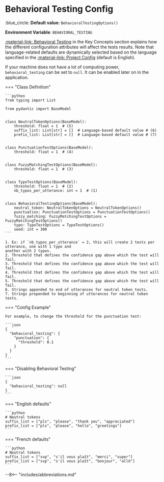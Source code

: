 # Behavioral Testing Config

:blue_circle: **Default value:** `BehavioralTestingOptions()`

**Environment Variable**: `BEHAVIORAL_TESTING`

[:material-link: Behavioral Testing](../../../key-concepts/behavioral-testing.md) in the Key
Concepts section explains how the different configuration attributes will affect the tests results.
Note that language-related defaults are dynamically selected based on the language specified in the
[:material-link: Project Config](../project.md) (default is English).

If your machine does not have a lot of computing power, `behavioral_testing` can be set to `null`.
It can be enabled later on in the application.

=== "Class Definition"

    ```python
    from typing import List

    from pydantic import BaseModel


    class NeutralTokenOptions(BaseModel):
        threshold: float = 1  # (5)
        suffix_list: List[str] = []  # Language-based default value # (6)
        prefix_list: List[str] = []  # Language-based default value # (7)


    class PunctuationTestOptions(BaseModel):
        threshold: float = 1  # (4)


    class FuzzyMatchingTestOptions(BaseModel):
        threshold: float = 1  # (3)


    class TypoTestOptions(BaseModel):
        threshold: float = 1  # (2)
        nb_typos_per_utterance: int = 1  # (1)


    class BehavioralTestingOptions(BaseModel):
        neutral_token: NeutralTokenOptions = NeutralTokenOptions()
        punctuation: PunctuationTestOptions = PunctuationTestOptions()
        fuzzy_matching: FuzzyMatchingTestOptions = FuzzyMatchingTestOptions()
        typo: TypoTestOptions = TypoTestOptions()
        seed: int = 300
    ```

    1. Ex: if `nb_typos_per_utterance` = 2, this will create 2 tests per utterance, one with 1 typo and
    another with 2 typos.
    2. Threshold that defines the confidence gap above which the test will fail.
    3. Threshold that defines the confidence gap above which the test will fail.
    4. Threshold that defines the confidence gap above which the test will fail.
    5. Threshold that defines the confidence gap above which the test will fail.
    6. Strings appended to end of utterances for neutral token tests.
    7. Strings prepended to beginning of utterances for neutral token tests.

=== "Config Example"

    For example, to change the threshold for the punctuation test:

    ```json
    {
      "behavioral_testing": {
        "punctuation": {
          "threshold": 0.1
        }
      }
    }
    ```

=== "Disabling Behavioral Testing"

    ```json
    {
      "behavioral_testing": null
    }
    ```

=== "English defaults"

    ```python
    # Neutral tokens
    suffix_list = ["pls", "please", "thank you", "appreciated"]
    prefix_list = ["pls", "please", "hello", "greetings"]
    ```

=== "French defaults"

    ```python
    # Neutral tokens
    suffix_list = ["svp", "s'il vous plaît", "merci", "super"]
    prefix_list = ["svp", "s'il vous plaît", "bonjour", "allô"]
    ```

--8<-- "includes/abbreviations.md"
